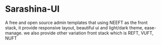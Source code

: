 # Sarashina-UI

A free and open source admin templates that using NEEFT as the front stack, it provide responsive layout, beautiful ui and light/dark theme, ease-manage. we also provide other variation front stack which is REFT, VUFT, NUFT